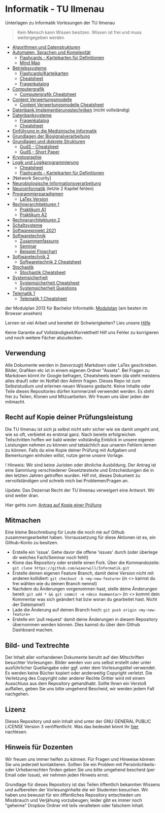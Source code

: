 # Informatik - TU Ilmenau
Unterlagen zu Informatik Vorlesungen der TU Ilmenau
> Kein Mensch kann Wissen besitzen. Wissen ist frei und muss weitergegeben werden

- [Algorithmen und Datenstrukturen](Algorithmen%20und%20Datenstrukturen.md)
- [Automaten, Sprachen und Komplexität](Automaten,%20Sprachen%20und%20Komplexität.md)
  - [Flashcards - Karteikarten für Definitionen](Automaten,%20Sprachen%20und%20Komplexität%20-%20Flashcards.pdf)
  - [Mind Map](Automaten,%20Sprachen%20und%20Komplexität%20-%20MindMap.pdf)
- [Betriebssysteme](Betriebssysteme.md)
  - [Flashcards/Karteikarten](Betriebssysteme%20-%20Flashcards.pdf)
  - [Cheatsheet](Betriebssysteme%20-%20Cheatsheet.pdf)
  - [Fragenkatalog](Betriebssysteme%20-%20Fragen.md)
- [Computergrafik](Computergrafik.md)
  - [Computergrafik Cheatsheet](Computergrafik%20-%20Cheatsheet.pdf)
- [Content Verwertungsmodelle](Content%20Verwertungsmodelle.md)
  - [Content Verwertungsmodelle Cheatsheet](Content%20Verwertungsmodelle%20-%20Cheatsheet.pdf)
- [Datenbank Implementierungstechniken](Datenbank%20Implementierungstechniken.md) (nicht vollständig)
- [Datenbanksysteme](Datenbanksysteme.md)
  - [Fragenkatalog](Datenbanksysteme%20-%20Fragen.md)
  - [Cheatsheet](Datenbanksysteme%20-%20Cheatsheet.pdf)
- [Einführung in die Medizinische Informatik](Einführung%20in%20die%20Medizinische%20Informatik.md)
- [Grundlagen der Biosignalverarbeitung](Grundlagen%20der%20Biosignalverarbeitung.md)
- [Grundlagen und diskrete Strukturen](Grundlagen%20und%20Diskrete%20Strukturen.md)
  - [GudS - Cheatsheet](Grundlagen%20und%20Diskrete%20Strukturen%20-%20Cheatsheet.pdf)
  - [GudS - Short Paper](Grundlagen%20und%20Diskrete%20Strukturen%20-%20short.pdf)
- [Kryptographie](Kryptographie.md)
- [Logik und Logikprogrammierung](Logik%20und%20Logikprogrammierung.md) 
  - [Cheatsheet](Logik%20und%20Logikprogrammierung%20-%20Cheatsheet.pdf)
  - [Flashcards - Karteikarten für Definitionen](Logik%20und%20Logikprogrammierung%20-%20Flashcards.pdf)
- [Network Security]
- [Neurobiologische Informationsverarbeitung](Neurobiologische%20Informationsverarbeitung.md)
- [Neuroinformatik](Neuroinformatik.md) (letzte 2 Kapitel fehlen)
- [Programmierparadigmen](Programmierparadigmen.md)
  - [LaTex Version](Programmierparadigmen.pdf)
- [Rechnerarchitekturen 1](Rechnerarchitekturen%201.md)
  - [Praktikum A1](Rechnerarchitekturen%201%20-%20Praktikum%20A1.pdf)
  - [Praktikum A2](Rechnerarchitekturen%201%20-%20Praktikum%20A2.pdf)
- [Rechnerarchitekturen 2](Rechnerarchitekturen%202.md)
- [Schaltsysteme](Schaltsysteme.md)
- [Softwareprojekt 2021](Softwareprojekt%202021.md)
- [Softwaretechnik](Softwaretechnik.md)
  - [Zusammenfassung](Softwaretechnik%20-%20Cheatsheet.pdf)
  - [Seminar](Softwaretechnik%20-%20Seminar.pdf)
  - [Beispiel Flowchart](Softwaretechnik%20Flowchart.tex)
- [Softwaretechnik 2](Softwaretechnik%202.md)
  - [Softwaretechnik 2 Cheatsheet](Softwaretechnik%202%20-%20Cheatsheet.pdf) 
- [Stochastik](Stochastik.md)
  - [Stochastik Cheatsheet](Stochastik%20-%20Cheatsheet.pdf)
- [Systemsicherheit](Systemsicherheit.md)
  - [Systemsicherheit Cheatsheet](Systemsicherheit%20-%20Cheatsheet.pdf)
  - [Systemsicherheit Questions](Systemsicherheit%20-%20Questions.pdf)
- [Telematik 1](Telematik%201.md)
  - [Telematik 1 Cheatsheet](Telematik%201-%20Cheatsheet.pdf)

der Modulplan 2013 für Bachelor Informatik: [Modulplan](Modultafel%20-%20Bachelor%20Informatik%202013.html) (am besten im Browser ansehen)

Lernen ist viel Arbeit und bereitet dir Schwierigkeiten? Lies unsere [Hilfe](richtig%20lernen.md)

Keine Garantie auf Vollständigkeit/Korrektheit! Hilf uns Fehler zu korrigieren und noch weitere Fächer abzudecken.

## Verwendung
Alle Dokumente werden in (bevorzugt) Markdown  oder LaTex geschrieben. Bilder, Grafiken etc ist in einem eigenen Ordner "Assets". Bei Fragen zu Markdown könnt ihr Google befragen, Cheatsheets lesen (da steht meistens alles drauf) oder im Notfall den Admin fragen.
Dieses Repo ist zum Selbststudium und erlernen neuen Wissens gedacht. Keine Inhalte oder Teile dieses Repositories dürfen kommerziell verwendet werden. Es steht frei zu Teilen, Klonen und Mitzuarbeiten.
Wir freuen uns über jeden der mitmacht.

## Recht auf Kopie deiner Prüfungsleistung
Die TU Ilmenau ist sich ja selbst nicht sehr sicher wie sie damit umgeht und, wie so oft, verbietet es erstmal ganz. Nach bereits erfolgreichen Teilschritten hoffen wir bald wieder vollständig Einblick in unsere eigenen Leistungen nehmen zu können und tatsächlich aus unseren Fehlern lernen zu können. Falls du eine Kopie deiner Prüfung mit Aufgaben und Bemerkungen einholen willst, nutze gerne unsere Vorlage.

! Hinweis: Wir sind keine Juristen oder ähnliche Ausbildung. Der Antrag ist eine Sammlung verschiedener Gesetztestexte und Entscheidungen die in den letzten Jahren getroffen wurden. Hilf mit, dieses Dokument zu vervollständigen und schreib mich bei Problemen/Fragen an.

Update: Das Dezernat Recht der TU Ilmenau verweigert eine Antwort. Wir sind weiter dran.

Hier gehts zum: [Antrag auf Kopie einer Prüfung](Antrag%20auf%20Kopie%20einer%20Prüfung.pdf)

## Mitmachen
Eine kleine Beschreibung für Leute die noch nie auf Github zusammengearbeitet haben. Vorraussetzung für diese Aktionen ist es, ein Github-Konto zu besitzen.
- Erstelle ein 'issue'. Gehe davor die offene 'issues' durch (oder überlege dir welches Fach/Seminar noch fehlt)
- Klone das Repository oder erstelle einen Fork. Über die Kommandozeile: ```git clone https://github.com/wieerwill/Informatik.git```
- Erstelle deinen eigenen Feature Branch, damit deine Version nicht mit anderen kollidiert: ```git checkout -b <my-new-feature>``` (in <> kannst du frei wählen wie du deinen Branch nennst)
- Nachdem du Änderungen vorgenommen hast, stelle deine Änderungen bereit: ```git add * && git commit -m <dein Kommentar>``` (in <> kommt dein Kommentar was sich geändert hat bzw woran du gearbeitet hast. Nicht der Dateiname!)
- Lade die Änderung auf deinen Branch hoch: ```git push origin <my-new-feature>```
- Erstelle ein 'pull request' damit deine Änderungen in diesem Repository übernommen werden können. Dies kannst du über dein Github Dashboard machen.

## Bild- und Textrechte
Der Inhalt aller vorhandenen Dokumente beruht auf den Mitschriften besuchter Vorlesungen. Bilder werden von uns selbst erstellt oder unter ausführlicher Quellangabe oder ggf. unter dem Vorlesungstitel verwendet. Es werden keine Bücher kopiert oder anderweitig Copyright verletzt. Die Verletzung des Copyright oder anderer Rechte Dritter wird mit einem Ausschluss aus dem Repository gehandhabt. Sollte Ihnen ein Verstoß auffallen, geben Sie uns bitte umgehend Bescheid, wir werden jedem Fall nachgehen.

## Lizenz
Dieses Repository und sein Inhalt sind unter der GNU GENERAL PUBLIC LICENSE Version 3 veröffentlicht. Was das bedeutet könnt ihr [hier](LICENSE) nachlesen.


## Hinweis für Dozenten
Wir freuen uns immer helfen zu können. Für Fragen und Hinweise können Sie uns jederzeit kontaktieren. Sollten Sie ein Problem mit Persönlichkeits- oder Urheberrechten finden geben Sie uns bitte umgehend bescheid (per Email oder Issue), wir nehmen jeden Hinweis ernst.

Grundlage für dieses Repository ist das Teilen öffentlich bekannten Wissens und aufbereiten der Vorlesunginhalte die wir Studenten besuchen. Wir haben uns bewusst für ein öffentliches Repository entschieden um Missbrauch und Verjähung vorzubeugen; leider gibt es immer noch "geheime" Dropbox Ordner mit teils veraltetem oder falschem Inhalt.
